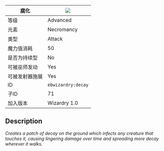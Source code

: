 | 腐化 |![](https://github.com/Electroblob77/Wizardry/blob/1.12.2/src/main/resources/assets/ebwizardry/textures/spells/decay.png)|
|---|---|
| 等级 | Advanced |
| 元素 | Necromancy |
| 类型 | Attack |
| 魔力值消耗 | 50 |
| 是否为持续型 | No |
| 可被巫师发动 | Yes |
| 可被发射器施展 | Yes |
| ID | `ebwizardry:decay` |
| 子ID | 71 |
| 加入版本 | Wizardry 1.0 |
## Description
_Creates a patch of decay on the ground which infects any creature that touches it, causing lingering damage over time and spreading more decay wherever it walks._
